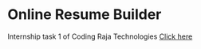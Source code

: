 # Online Resume Builder
Internship task 1 of Coding Raja Technologies
<a href="https://akashb2003.github.io/Coding-Raja-Technologies-Internship-1.github.io/index.html">Click here</a>
